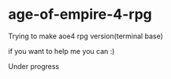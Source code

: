 # age-of-empire-4-rpg

Trying to make aoe4 rpg version(terminal base)

if you want to help me you can :)

Under progress
